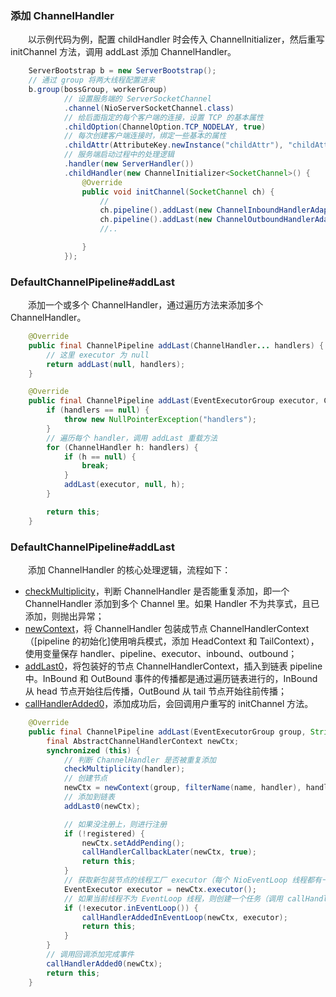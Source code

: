 ### 添加 ChannelHandler
　　以示例代码为例，配置 childHandler 时会传入 ChannelInitializer，然后重写 initChannel 方法，调用 addLast 添加 ChannelHandler。

```java
    ServerBootstrap b = new ServerBootstrap();
    // 通过 group 将两大线程配置进来
    b.group(bossGroup, workerGroup)
            // 设置服务端的 ServerSocketChannel
            .channel(NioServerSocketChannel.class)
            // 给后面指定的每个客户端的连接，设置 TCP 的基本属性
            .childOption(ChannelOption.TCP_NODELAY, true)
            // 每次创建客户端连接时，绑定一些基本的属性
            .childAttr(AttributeKey.newInstance("childAttr"), "childAttrValue")
            // 服务端启动过程中的处理逻辑
            .handler(new ServerHandler())
            .childHandler(new ChannelInitializer<SocketChannel>() {
                @Override
                public void initChannel(SocketChannel ch) {
                    // 
                    ch.pipeline().addLast(new ChannelInboundHandlerAdapter());
                    ch.pipeline().addLast(new ChannelOutboundHandlerAdapter());
                    //..

                }
            });
```


### DefaultChannelPipeline#addLast
　　添加一个或多个 ChannelHandler，通过遍历方法来添加多个 ChannelHandler。

```java
    @Override
    public final ChannelPipeline addLast(ChannelHandler... handlers) {
        // 这里 executor 为 null
        return addLast(null, handlers);
    }

    @Override
    public final ChannelPipeline addLast(EventExecutorGroup executor, ChannelHandler... handlers) {
        if (handlers == null) {
            throw new NullPointerException("handlers");
        }
        // 遍历每个 handler，调用 addLast 重载方法
        for (ChannelHandler h: handlers) {
            if (h == null) {
                break;
            }
            addLast(executor, null, h);
        }

        return this;
    }
```


### DefaultChannelPipeline#addLast
　　添加 ChannelHandler 的核心处理逻辑，流程如下：

- [checkMultiplicity]()，判断 ChannelHandler 是否能重复添加，即一个 ChannelHandler 添加到多个 Channel 里。如果 Handler 不为共享式，且已添加，则抛出异常；
- [newContext]()，将 ChannelHandler 包装成节点 ChannelHandlerContext（[pipeline 的初始化]使用哨兵模式，添加 HeadContext 和 TailContext），使用变量保存 handler、pipeline、executor、inbound、outbound；
- [addLast0]()，将包装好的节点 ChannelHandlerContext，插入到链表 pipeline 中。InBound 和 OutBound 事件的传播都是通过遍历链表进行的，InBound 从 head 节点开始往后传播，OutBound 从 tail 节点开始往前传播；
- [callHandlerAdded0]()，添加成功后，会回调用户重写的 initChannel 方法。

```java
    @Override
    public final ChannelPipeline addLast(EventExecutorGroup group, String name, ChannelHandler handler) {
        final AbstractChannelHandlerContext newCtx;
        synchronized (this) {
            // 判断 ChannelHandler 是否被重复添加
            checkMultiplicity(handler);
            // 创建节点
            newCtx = newContext(group, filterName(name, handler), handler);
            // 添加到链表
            addLast0(newCtx);

            // 如果没注册上，则进行注册
            if (!registered) {
                newCtx.setAddPending();
                callHandlerCallbackLater(newCtx, true);
                return this;
            }
            // 获取新包装节点的线程工厂 executor（每个 NioEventLoop 线程都有一个 executor）
            EventExecutor executor = newCtx.executor();
            // 如果当前线程不为 EventLoop 线程，则创建一个任务（调用 callHandlerAdded0）添加到任务队列中
            if (!executor.inEventLoop()) {
                callHandlerAddedInEventLoop(newCtx, executor);
                return this;
            }
        }
        // 调用回调添加完成事件
        callHandlerAdded0(newCtx);
        return this;
    }
```

